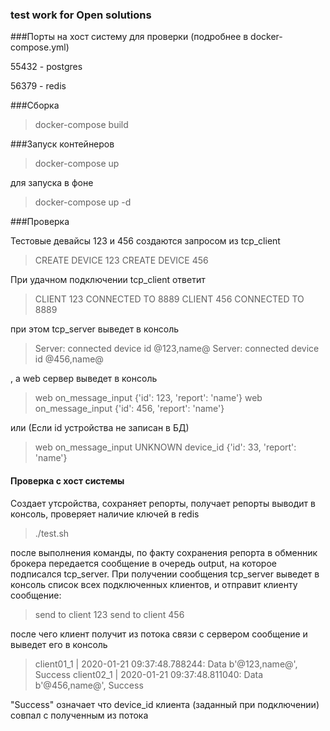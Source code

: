 ### test work for Open solutions

###Порты на хост систему для проверки (подробнее в docker-compose.yml)

55432 - postgres

56379 - redis

###Сборка
> docker-compose build

###Запуск контейнеров
> docker-compose up

для запуска в фоне

> docker-compose up -d

###Проверка

Тестовые девайсы 123 и 456 создаются запросом из tcp_client

>CREATE DEVICE  123
>CREATE DEVICE  456

При удачном подключении tcp_client ответит

> CLIENT 123 CONNECTED TO 8889
> CLIENT 456 CONNECTED TO 8889

при этом tcp_server выведет в консоль

> Server: connected device id @123,name@
> Server: connected device id @456,name@

, а web сервер выведет в консоль

> web on_message_input {'id': 123, 'report': 'name'}
> web on_message_input {'id': 456, 'report': 'name'}

или (Если id устройства не записан в БД)

> web on_message_input UNKNOWN device_id {'id': 33, 'report': 'name'}


#### Проверка с хост системы

Создает утсройства, сохраняет репорты, получает репорты выводит в консоль, проверяет наличие ключей в redis

> ./test.sh

после выполнения команды, по факту сохранения репорта в обменник брокера передается сообщение в очередь output, на которое подписался tcp_server.
При получении сообщения tcp_server выведет в консоль список всех подключенных клиентов, и отправит клиенту сообщение:

>  send to client 123
>  send to client 456

после чего клиент получит из потока связи с сервером сообщение и выведет его в консоль

> client01_1     | 2020-01-21 09:37:48.788244: Data b'@123,name@', Success
> client02_1     | 2020-01-21 09:37:48.811040: Data b'@456,name@', Success

"Success" означает что device_id клиента (заданный при подключении) совпал с полученным из потока

